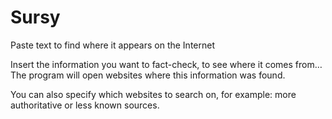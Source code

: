 # Sursy

Paste text to find where it appears on the Internet

Insert the information you want to fact-check, to see where it comes from…  
The program will open websites where this information was found.  

You can also specify which websites to search on, for example: more authoritative or less known sources.
